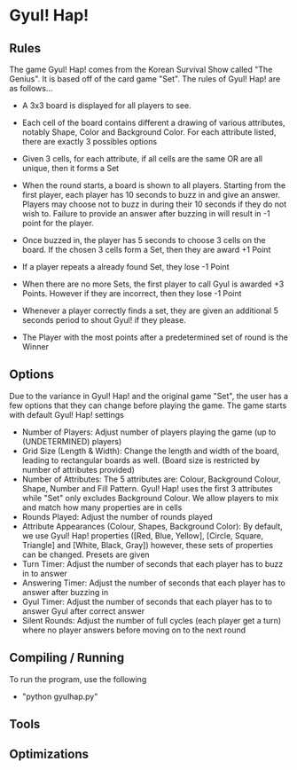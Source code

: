 # Gyul! Hap!

## Rules
The game Gyul! Hap! comes from the Korean Survival Show called "The Genius". It is based off of the card game "Set". The rules of Gyul! Hap! are as follows...

- A 3x3 board is displayed for all players to see. 
- Each cell of the board contains different a drawing of various attributes, notably Shape, Color and Background Color. For each attribute listed, there are exactly 3 possibles options
- Given 3 cells, for each attribute, if all cells are the same OR are all unique, then it forms a Set

- When the round starts, a board is shown to all players. Starting from the first player, each player has 10 seconds to buzz in and give an answer. Players may choose not to buzz in during their 10 seconds if they do not wish to. Failure to provide an answer after buzzing in will result in -1 point for the player.
- Once buzzed in, the player has 5 seconds to choose 3 cells on the board. If the chosen 3 cells form a Set, then they are award +1 Point
- If a player repeats a already found Set, they lose -1 Point
- When there are no more Sets, the first player to call Gyul is awarded +3 Points. However if they are incorrect, then they lose -1 Point
- Whenever a player correctly finds a set, they are given an additional 5 seconds period to shout Gyul! if they please.
- The Player with the most points after a predetermined set of round is the Winner

## Options
Due to the variance in Gyul! Hap! and the original game "Set", the user has a few options that they can change before playing the game. The game starts with default Gyul! Hap! settings

- Number of Players: Adjust number of players playing the game (up to (UNDETERMINED) players)
- Grid Size (Length & Width): Change the length and width of the board, leading to rectangular boards as well. (Board size is restricted by number of attributes provided)
- Number of Attributes: The 5 attributes are: Colour, Background Colour, Shape, Number and Fill Pattern. Gyul! Hap! uses the first 3 attributes while "Set" only excludes Background Colour. We allow players to mix and match how many properties are in cells
- Rounds Played: Adjust the number of rounds played
- Attribute Appearances (Colour, Shapes, Background Color): By default, we use Gyul! Hap! properties ([Red, Blue, Yellow], [Circle, Square, Triangle] and [White, Black, Gray]) however, these sets of properties can be changed. Presets are given
- Turn Timer: Adjust the number of seconds that each player has to buzz in to answer
- Answering Timer: Adjust the number of seconds that each player has to answer after buzzing in
- Gyul Timer: Adjust the number of seconds that each player has to to answer Gyul after correct answer
- Silent Rounds: Adjust the number of full cycles (each player get a turn) where no player answers before moving on to the next round

## Compiling / Running
To run the program, use the following
- "python gyulhap.py"

## Tools
## Optimizations